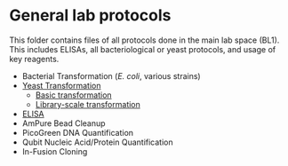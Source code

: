 # General lab protocols

This folder contains files of all protocols done in the main lab space (BL1). This includes ELISAs, all bacteriological or yeast protocols, and usage of key reagents. 

- Bacterial Transformation (*E. coli*, various strains)
- [Yeast Transformation](./yeast)
  - [Basic transformation](./yeast/yeast_transformation.md)
  - [Library-scale transformation](./yeast/library_transformation.md)
- [ELISA](ELISA_optimization.md)
- AmPure Bead Cleanup
- PicoGreen DNA Quantification
- Qubit Nucleic Acid/Protein Quantification
- In-Fusion Cloning
